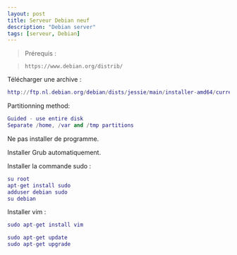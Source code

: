 ```yaml
---
layout: post
title: Serveur Debian neuf
description: "Debian server"
tags: [serveur, Debian]
---
```


> Prérequis :

> ``
https://www.debian.org/distrib/
``


Télécharger une archive : 

```lua
http://ftp.nl.debian.org/debian/dists/jessie/main/installer-amd64/current/images/netboot/mini.iso
```

Partitionning method:

```lua
Guided - use entire disk
Separate /home, /var and /tmp partitions
```
Ne pas installer de programme.

Installer Grub automatiquement.

Installer la commande sudo :

```lua
su root
apt-get install sudo
adduser debian sudo
su debian
```

Installer vim :

```lua
sudo apt-get install vim
```

```lua
sudo apt-get update
sudo apt-get upgrade
```
